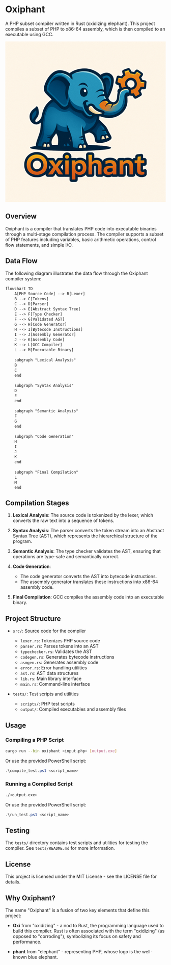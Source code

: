 # Oxiphant

A PHP subset compiler written in Rust (oxidizing elephant). This project compiles a subset of PHP to x86-64 assembly, which is then compiled to an executable using GCC.

![Oxiphant Logo](./logo.png)

## Overview

Oxiphant is a compiler that translates PHP code into executable binaries through a multi-stage compilation process. The compiler supports a subset of PHP features including variables, basic arithmetic operations, control flow statements, and simple I/O.



## Data Flow

The following diagram illustrates the data flow through the Oxiphant compiler system:

```mermaid
flowchart TD
    A[PHP Source Code] --> B[Lexer]
    B --> C[Tokens]
    C --> D[Parser]
    D --> E[Abstract Syntax Tree]
    E --> F[Type Checker]
    F --> G[Validated AST]
    G --> H[Code Generator]
    H --> I[Bytecode Instructions]
    I --> J[Assembly Generator]
    J --> K[Assembly Code]
    K --> L[GCC Compiler]
    L --> M[Executable Binary]

    subgraph "Lexical Analysis"
    B
    C
    end

    subgraph "Syntax Analysis"
    D
    E
    end

    subgraph "Semantic Analysis"
    F
    G
    end

    subgraph "Code Generation"
    H
    I
    J
    K
    end

    subgraph "Final Compilation"
    L
    M
    end
```

## Compilation Stages

1. **Lexical Analysis**: The source code is tokenized by the lexer, which converts the raw text into a sequence of tokens.

2. **Syntax Analysis**: The parser converts the token stream into an Abstract Syntax Tree (AST), which represents the hierarchical structure of the program.

3. **Semantic Analysis**: The type checker validates the AST, ensuring that operations are type-safe and semantically correct.

4. **Code Generation**:
   - The code generator converts the AST into bytecode instructions.
   - The assembly generator translates these instructions into x86-64 assembly code.

5. **Final Compilation**: GCC compiles the assembly code into an executable binary.

## Project Structure

- `src/`: Source code for the compiler
  - `lexer.rs`: Tokenizes PHP source code
  - `parser.rs`: Parses tokens into an AST
  - `typechecker.rs`: Validates the AST
  - `codegen.rs`: Generates bytecode instructions
  - `asmgen.rs`: Generates assembly code
  - `error.rs`: Error handling utilities
  - `ast.rs`: AST data structures
  - `lib.rs`: Main library interface
  - `main.rs`: Command-line interface

- `tests/`: Test scripts and utilities
  - `scripts/`: PHP test scripts
  - `output/`: Compiled executables and assembly files

## Usage

### Compiling a PHP Script

```bash
cargo run --bin oxiphant <input.php> [output.exe]
```

Or use the provided PowerShell script:

```powershell
.\compile_test.ps1 <script_name>
```

### Running a Compiled Script

```bash
./<output.exe>
```

Or use the provided PowerShell script:

```powershell
.\run_test.ps1 <script_name>
```

## Testing

The `tests/` directory contains test scripts and utilities for testing the compiler. See `tests/README.md` for more information.

## License

This project is licensed under the MIT License - see the LICENSE file for details.

## Why Oxiphant?

The name "Oxiphant" is a fusion of two key elements that define this project:

- **Oxi** from "oxidizing" - a nod to Rust, the programming language used to build this compiler. Rust is often associated with the term "oxidizing" (as opposed to "corroding"), symbolizing its focus on safety and performance.

- **phant** from "elephant" - representing PHP, whose logo is the well-known blue elephant.